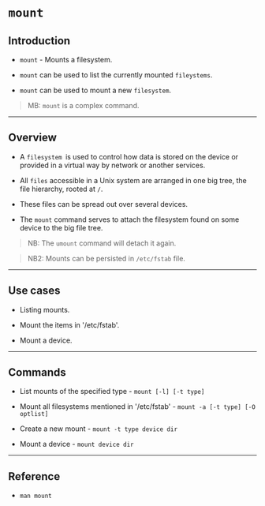 # `mount`

## Introduction

* `mount` - Mounts a filesystem.

* `mount` can be used to list the currently mounted `fileystems`.

* `mount` can be used to mount a new `filesystem`.

> MB: `mount` is a complex command.

---

## Overview

* A `filesystem `is used to control how data is stored on the device or provided in a virtual way by network or another services.

* All `files` accessible in a Unix system are arranged in one big tree, the file hierarchy, rooted at `/`.

* These files can be spread out over several devices.  

* The `mount` command serves to attach the filesystem found on some device to the big file tree.  

> NB: The `umount`  command  will detach it again.

> NB2: Mounts can be persisted in `/etc/fstab` file.

---

## Use cases

* Listing mounts.

* Mount the items in '/etc/fstab'.

* Mount a device.

---

## Commands

* List mounts of the specified type - `mount [-l] [-t type]`

* Mount all filesystems mentioned in '/etc/fstab' - `mount -a [-t type] [-O optlist]`

* Create a new mount - `mount -t type device dir`

* Mount a device - `mount device dir`

---

## Reference

* `man mount`